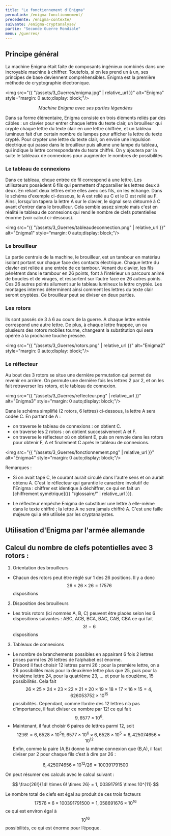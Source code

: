 ```yaml
---
title: "Le fonctionnement d'Enigma"
permalink: /enigma-fonctionnement/
precedente: /enigma-contexte/
suivante: /enigma-cryptanalyse/
partie: "Seconde Guerre Mondiale"
menu: /guerres/
---
```


## Principe général 

La machine Enigma était faite de composants ingénieux combinés dans une incroyable machine à chiffrer. Toutefois, si on les prend un à un, ses principes de base deviennent compréhensibles. Enigma est la première méthode de cryptographie électronique.

<img src="{{ "/assets/3_Guerres/enigma.jpg" | relative_url }}" alt="Enigma" style="margin: 0 auto;display: block;"/>
<p align="center"> <em>Machine Enigma avec ses parties légendées</em> </p>

Dans sa forme élémentaire, Enigma consiste en trois éléments reliés par des câbles : un clavier pour entrer chaque lettre du texte clair, un brouilleur qui crypte chaque lettre du texte clair en une lettre chiffrée, et un tableau lumineux fait d’un certain nombre de lampes pour afficher la lettre du texte crypté. Pour crypter une lettre du texte clair, on envoie une impulsion électrique qui passe dans le brouilleur puis allume une lampe du tableau, qui indique la lettre correspondante du texte chiffré. On y ajoutera par la suite le tableaux de connexions pour augmenter le nombres de possibilités

### Le tableau de connexions

Dans ce tableau, chque entrée de fil correspond à une lettre. Les utilisateurs possèdent 6 fils qui permettent d'apparailler les lettres deux à deux. En reliant deux lettres entre elles avec ces fils, on les échange. Dans le schéma d'exemple ci-dessous, le A est relié au C et le D est relié au F. Ainsi, lorsqu'on tapera la lettre A sur le clavier, le signal sera détourné à C avant d'entrer dans le brouilleur. Cela semble assez simple mais c'est en réalité le tableau de connexions qui rend le nombre de clefs potentielles énorme (voir calcul ci-dessous).

<img src="{{ "/assets/3_Guerres/tableaudeconnection.png" | relative_url }}" alt="Enigma1" style="margin: 0 auto;display: block;"/>

### Le brouilleur

La partie centrale de la machine, le brouilleur, est un tambour en matériau isolant portant sur chaque face des contacts électrique. Chaque lettre du clavier est reliée à une entrée de ce tambour. Venant du clavier, les fils pénètrent dans le tambour en 26 points, font à l’intérieur un parcours animé de boucles et de virages, et ressortent sur l’autre face en 26 autres points. Ces 26 autres points allument sur le tableau lumineux la lettre cryptée. Les montages internes déterminent ainsi comment les lettres du texte clair seront cryptées. Ce brouilleur peut se diviser en deux parties.

### Les rotors


Ils sont passés de 3 à 6 au cours de la guerre. A chaque lettre entrée correspond une autre lettre. De plus, à chaque lettre frappée, un ou plusieurs des rotors mobiles tourne, changeant la substitution qui sera opérée à la prochaine touche pressée.


<img src="{{ "/assets/3_Guerres/rotors.png" | relative_url }}" alt="Enigma2" style="margin: 0 auto;display: block;"/>

### Le réflecteur


Au bout des 3 rotors se situe une dernière permutation qui permet de revenir en arrière. On permute une dernière fois les lettres 2 par 2, et on les fait retraverser les rotors, et le tableau de connexion.

<img src="{{ "/assets/3_Guerres/reflecteur.png" | relative_url }}" alt="Enigma3" style="margin: 0 auto;display: block;"/>

Dans le schéma simplifié (2 rotors, 6 lettres) ci-dessous, la lettre A sera codée C. En partant de A :
* on traverse le tableau de connexions : on obtient C.
* on traverse les 2 rotors : on obtient successivement A et F.
* on traverse le réflecteur où on obtient E, puis on renvoie dans les rotors pour obtenir F, A et finalement C après le tableau de connexions. 

<img src="{{ "/assets/3_Guerres/fonctionnement.png" | relative_url }}" alt="Enigma4" style="margin: 0 auto;display: block;"/>

Remarques :

* Si on avait tapé C, le courant aurait circulé dans l'autre sens et on aurait obtenu A. C'est le réflecteur qui garantie le caractère involutif de l'Enigma : chiffrer est identique à déchiffrer, ce qui en fait un [chiffrement symétrique]({{ "/glossaire/" | relative_url }}).

* Le réflecteur empêche Enigma de substituer une lettre à elle-même dans le texte chiffré ; la lettre A ne sera jamais chiffré A. C'est une faille majeure qui a été utilisée par les cryptanalystes.

## Utilisation d'Enigma par l'armée allemande

## Calcul du nombre de clefs potentielles avec 3 rotors :

1. Orientation des brouilleurs
  * Chacun des rotors peut être réglé sur 1 des 26 positions. Il y a donc $$ 26 \times 26 \times 26 = 17 576 $$ dispositions
2. Disposition des brouilleurs
  * Les trois rotors (ici nommés A, B, C) peuvent être placés selon les 6 dispositions suivantes : ABC, ACB, BCA, BAC, CAB, CBA ce qui fait $$ 3! = 6 $$ dispositions
3. Tableaux de connexions
  * Le nombre de branchements possibles en appairant 6 fois 2 lettres prises parmi les 26 lettres de l’alphabet est énorme.
  * D’abord il faut choisir 12 lettres parmi 26 : pour la première lettre, on a 26 possibilités mais pour la deuxième lettre plus que 25, puis pour la troisième lettre 24, pour la quatrième 23, … et pour la douzième, 15 possibilités. Cela fait $$ 26 \times 25 \times 24 \times 23 \times 22 \times 21 \times 20 \times 19 \times 18 \times 17 \times 16 \times 15 = 4, 626053752 \times 10^{15} $$ possibilités.  Cependant, comme l’ordre des 12 lettres n’a pas d’importance, il faut diviser ce nombre par 12! ce qui fait $$ 9,6577 \times 10^{6}. $$
  * Maintenant, il faut choisir 6 paires de lettres parmi 12, soit $$ 12!/6! = 6,6528 \times 10^{5}
9,6577 \times 10^{6} \times 6,6528 \times 10^{5} = 6, 425074656 \times 10^{12} $$
Enfin, comme la paire (A,B) donne la même connexion que (B,A), il faut diviser par 2 pour chaque fils c’est à dire par 26 :

$$ 6, 425074656 \times 10^{12} / 26 = 100 391 791 500 $$

On peut résumer ces calculs avec le calcul suivant :

$$ \frac{26!}{14! \times 6! \times 26}  = 1, 003917915 \times 10^{11} $$

Le nombre total de clefs est égal au produit de ces trois facteurs
$$ 17 576 \times 6 \times 100 391 791 500 = 1,058691676 \times 10^{16} $$ ce qui est environ égal à $$ 10^{16} $$ possibilités, ce qui est énorme pour l’époque.
